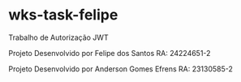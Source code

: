 # wks-task-felipe
Trabalho de Autorização JWT

Projeto Desenvolvido por Felipe dos Santos 
RA: 24224651-2

Projeto Desenvolvido por Anderson Gomes Efrens 
RA: 23130585-2
